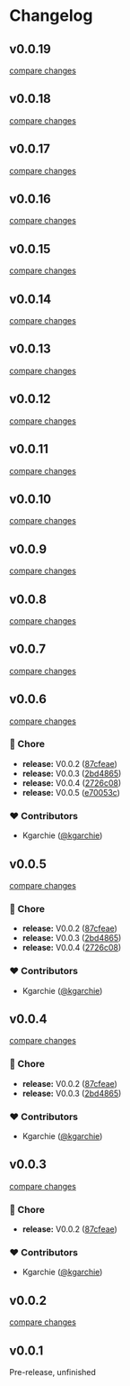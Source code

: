 # Changelog

## v0.0.19

[compare changes](https://github.com/kgarchie/form-builder/compare/v0.0.18...v0.0.19)

## v0.0.18

[compare changes](https://github.com/kgarchie/form-builder/compare/v0.0.17...v0.0.18)

## v0.0.17

[compare changes](https://github.com/kgarchie/form-builder/compare/v0.0.16...v0.0.17)

## v0.0.16

[compare changes](https://github.com/kgarchie/form-builder/compare/v0.0.15...v0.0.16)

## v0.0.15

[compare changes](https://github.com/kgarchie/form-builder/compare/v0.0.14...v0.0.15)

## v0.0.14

[compare changes](https://github.com/kgarchie/form-builder/compare/v0.0.13...v0.0.14)

## v0.0.13

[compare changes](https://github.com/kgarchie/form-builder/compare/v0.0.12...v0.0.13)

## v0.0.12

[compare changes](https://github.com/kgarchie/form-builder/compare/v0.0.11...v0.0.12)

## v0.0.11

[compare changes](https://github.com/kgarchie/form-builder/compare/v0.0.10...v0.0.11)

## v0.0.10

[compare changes](https://github.com/kgarchie/form-builder/compare/v0.0.9...v0.0.10)

## v0.0.9

[compare changes](https://github.com/kgarchie/form-builder/compare/v0.0.8...v0.0.9)

## v0.0.8

[compare changes](https://github.com/kgarchie/form-builder/compare/v0.0.7...v0.0.8)

## v0.0.7

[compare changes](https://github.com/kgarchie/form-builder/compare/v0.0.6...v0.0.7)

## v0.0.6

[compare changes](https://github.com/kgarchie/form-builder/compare/v0.0.5...v0.0.6)

### 🏡 Chore

- **release:** V0.0.2 ([87cfeae](https://github.com/kgarchie/form-builder/commit/87cfeae))
- **release:** V0.0.3 ([2bd4865](https://github.com/kgarchie/form-builder/commit/2bd4865))
- **release:** V0.0.4 ([2726c08](https://github.com/kgarchie/form-builder/commit/2726c08))
- **release:** V0.0.5 ([e70053c](https://github.com/kgarchie/form-builder/commit/e70053c))

### ❤️ Contributors

- Kgarchie ([@kgarchie](http://github.com/kgarchie))

## v0.0.5

[compare changes](https://github.com/kgarchie/form-builder/compare/v0.0.5...v0.0.5)

### 🏡 Chore

- **release:** V0.0.2 ([87cfeae](https://github.com/kgarchie/form-builder/commit/87cfeae))
- **release:** V0.0.3 ([2bd4865](https://github.com/kgarchie/form-builder/commit/2bd4865))
- **release:** V0.0.4 ([2726c08](https://github.com/kgarchie/form-builder/commit/2726c08))

### ❤️ Contributors

- Kgarchie ([@kgarchie](http://github.com/kgarchie))

## v0.0.4

[compare changes](https://github.com/kgarchie/form-builder/compare/v0.0.5...v0.0.4)

### 🏡 Chore

- **release:** V0.0.2 ([87cfeae](https://github.com/kgarchie/form-builder/commit/87cfeae))
- **release:** V0.0.3 ([2bd4865](https://github.com/kgarchie/form-builder/commit/2bd4865))

### ❤️ Contributors

- Kgarchie ([@kgarchie](http://github.com/kgarchie))

## v0.0.3

[compare changes](https://github.com/kgarchie/form-builder/compare/v0.0.5...v0.0.3)

### 🏡 Chore

- **release:** V0.0.2 ([87cfeae](https://github.com/kgarchie/form-builder/commit/87cfeae))

### ❤️ Contributors

- Kgarchie ([@kgarchie](http://github.com/kgarchie))

## v0.0.2

[compare changes](https://github.com/kgarchie/form-builder/compare/v0.0.5...v0.0.2)

## v0.0.1
Pre-release, unfinished

